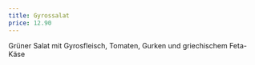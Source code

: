 ```yaml
---
title: Gyrossalat
price: 12.90
---
```


Grüner Salat mit Gyrosfleisch, Tomaten, Gurken und griechischem Feta-Käse
